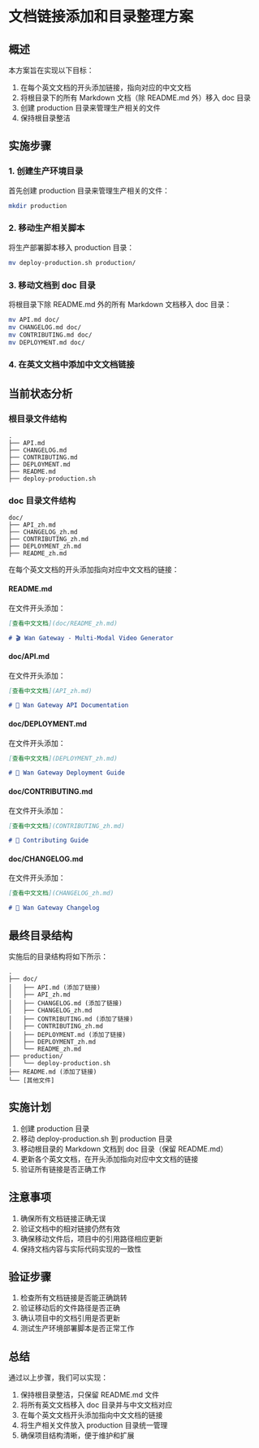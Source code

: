 # 文档链接添加和目录整理方案

## 概述

本方案旨在实现以下目标：
1. 在每个英文文档的开头添加链接，指向对应的中文文档
2. 将根目录下的所有 Markdown 文档（除 README.md 外）移入 doc 目录
3. 创建 production 目录来管理生产相关的文件
4. 保持根目录整洁

## 实施步骤

### 1. 创建生产环境目录
首先创建 production 目录来管理生产相关的文件：

```bash
mkdir production
```

### 2. 移动生产相关脚本
将生产部署脚本移入 production 目录：

```bash
mv deploy-production.sh production/
```

### 3. 移动文档到 doc 目录
将根目录下除 README.md 外的所有 Markdown 文档移入 doc 目录：

```bash
mv API.md doc/
mv CHANGELOG.md doc/
mv CONTRIBUTING.md doc/
mv DEPLOYMENT.md doc/
```

### 4. 在英文文档中添加中文文档链接

## 当前状态分析

### 根目录文件结构
```
.
├── API.md
├── CHANGELOG.md
├── CONTRIBUTING.md
├── DEPLOYMENT.md
├── README.md
├── deploy-production.sh
```

### doc 目录文件结构
```
doc/
├── API_zh.md
├── CHANGELOG_zh.md
├── CONTRIBUTING_zh.md
├── DEPLOYMENT_zh.md
├── README_zh.md
```
在每个英文文档的开头添加指向对应中文文档的链接：

#### README.md
在文件开头添加：
```markdown
[查看中文文档](doc/README_zh.md)

# 🎬 Wan Gateway - Multi-Modal Video Generator
```

#### doc/API.md
在文件开头添加：
```markdown
[查看中文文档](API_zh.md)

# 📡 Wan Gateway API Documentation
```

#### doc/DEPLOYMENT.md
在文件开头添加：
```markdown
[查看中文文档](DEPLOYMENT_zh.md)

# 🚀 Wan Gateway Deployment Guide
```

#### doc/CONTRIBUTING.md
在文件开头添加：
```markdown
[查看中文文档](CONTRIBUTING_zh.md)

# 🤝 Contributing Guide
```

#### doc/CHANGELOG.md
在文件开头添加：
```markdown
[查看中文文档](CHANGELOG_zh.md)

# 📝 Wan Gateway Changelog
```

## 最终目录结构

实施后的目录结构将如下所示：

```
.
├── doc/
│   ├── API.md (添加了链接)
│   ├── API_zh.md
│   ├── CHANGELOG.md (添加了链接)
│   ├── CHANGELOG_zh.md
│   ├── CONTRIBUTING.md (添加了链接)
│   ├── CONTRIBUTING_zh.md
│   ├── DEPLOYMENT.md (添加了链接)
│   ├── DEPLOYMENT_zh.md
│   └── README_zh.md
├── production/
│   └── deploy-production.sh
├── README.md (添加了链接)
└── [其他文件]
```

## 实施计划

1. 创建 production 目录
2. 移动 deploy-production.sh 到 production 目录
3. 移动根目录的 Markdown 文档到 doc 目录（保留 README.md）
4. 更新各个英文文档，在开头添加指向对应中文文档的链接
5. 验证所有链接是否正确工作

## 注意事项

1. 确保所有文档链接正确无误
2. 验证文档中的相对链接仍然有效
3. 确保移动文件后，项目中的引用路径相应更新
4. 保持文档内容与实际代码实现的一致性

## 验证步骤

1. 检查所有文档链接是否能正确跳转
2. 验证移动后的文件路径是否正确
3. 确认项目中的文档引用是否更新
4. 测试生产环境部署脚本是否正常工作

## 总结

通过以上步骤，我们可以实现：
1. 保持根目录整洁，只保留 README.md 文件
2. 将所有英文文档移入 doc 目录并与中文文档对应
3. 在每个英文文档开头添加指向中文文档的链接
4. 将生产相关文件放入 production 目录统一管理
5. 确保项目结构清晰，便于维护和扩展